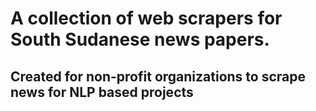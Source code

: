 <h1> A collection of web scrapers for South Sudanese news papers. </h1> 

<h2> Created for non-profit organizations to scrape news for NLP based projects </h2>
